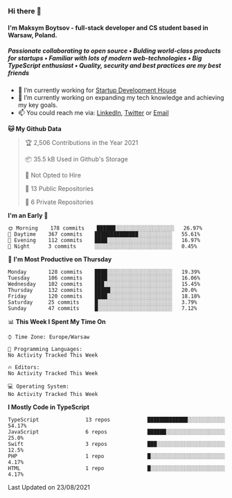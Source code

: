 ### Hi there 👋
#### I'm Maksym Boytsov - full-stack developer and CS student based in Warsaw, Poland.

##### Passionate collaborating to open source • Bulding world-class products for startups • Familiar with lots of modern web-technologies • Big TypeScript enthusiast • Quality, security and best practices are my best friends

- 💼 I’m currently working for [Startup Development House](https://start-up.house/en)
- 🔭 I’m currently working on expanding my tech knowledge and achieving my key goals.
- 📫 You could reach me via: [LinkedIn](https://www.linkedin.com/in/maksym-boytsov/), [Twitter](https://twitter.com/maksymboytsov) or [Email](mailto:maksym.boytsov@gmail.com?subject=[GitHub])

<!--START_SECTION:waka-->
**🐱 My Github Data** 

> 🏆 2,506 Contributions in the Year 2021
 > 
> 📦 35.5 kB Used in Github's Storage 
 > 
> 🚫 Not Opted to Hire
 > 
> 📜 13 Public Repositories 
 > 
> 🔑 6 Private Repositories  
 > 
**I'm an Early 🐤** 

```text
🌞 Morning    178 commits    ██████░░░░░░░░░░░░░░░░░░░   26.97% 
🌆 Daytime    367 commits    ██████████████░░░░░░░░░░░   55.61% 
🌃 Evening    112 commits    ████░░░░░░░░░░░░░░░░░░░░░   16.97% 
🌙 Night      3 commits      ░░░░░░░░░░░░░░░░░░░░░░░░░   0.45%

```
📅 **I'm Most Productive on Thursday** 

```text
Monday       128 commits    ████░░░░░░░░░░░░░░░░░░░░░   19.39% 
Tuesday      106 commits    ████░░░░░░░░░░░░░░░░░░░░░   16.06% 
Wednesday    102 commits    ███░░░░░░░░░░░░░░░░░░░░░░   15.45% 
Thursday     132 commits    █████░░░░░░░░░░░░░░░░░░░░   20.0% 
Friday       120 commits    ████░░░░░░░░░░░░░░░░░░░░░   18.18% 
Saturday     25 commits     █░░░░░░░░░░░░░░░░░░░░░░░░   3.79% 
Sunday       47 commits     █░░░░░░░░░░░░░░░░░░░░░░░░   7.12%

```


📊 **This Week I Spent My Time On** 

```text
⌚︎ Time Zone: Europe/Warsaw

💬 Programming Languages: 
No Activity Tracked This Week

🔥 Editors: 
No Activity Tracked This Week

💻 Operating System: 
No Activity Tracked This Week

```

**I Mostly Code in TypeScript** 

```text
TypeScript               13 repos            █████████████░░░░░░░░░░░░   54.17% 
JavaScript               6 repos             ██████░░░░░░░░░░░░░░░░░░░   25.0% 
Swift                    3 repos             ███░░░░░░░░░░░░░░░░░░░░░░   12.5% 
PHP                      1 repo              █░░░░░░░░░░░░░░░░░░░░░░░░   4.17% 
HTML                     1 repo              █░░░░░░░░░░░░░░░░░░░░░░░░   4.17%

```



 Last Updated on 23/08/2021
<!--END_SECTION:waka-->
